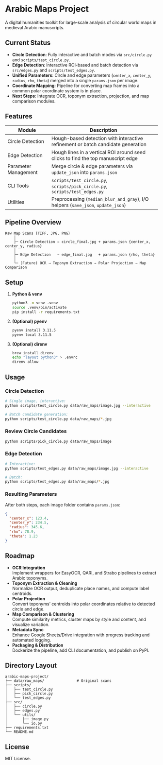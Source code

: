 # Arabic Maps Project

A digital humanities toolkit for large-scale analysis of circular world maps in medieval Arabic manuscripts.

## Current Status

- **Circle Detection**: Fully interactive and batch modes via `src/circle.py` and `scripts/test_circle.py`.
- **Edge Detection**: Interactive ROI-based and batch detection via `src/edges.py` and `scripts/test_edges.py`.
- **Unified Parameters**: Circle and edge parameters (`center_x`, `center_y`, `radius`, `rho`, `theta`) merged into a single `params.json` per image.
- **Coordinate Mapping**: Pipeline for converting map frames into a common polar coordinate system is in place.
- **Next Steps**: Integrate OCR, toponym extraction, projection, and map comparison modules.

## Features

| Module              | Description                                                                 |
|---------------------|-----------------------------------------------------------------------------|
| Circle Detection    | Hough-based detection with interactive refinement or batch candidate generation |
| Edge Detection      | Hough lines in a vertical ROI around seed clicks to find the top manuscript edge |
| Parameter Management| Merge circle & edge parameters via `update_json` into `params.json`          |
| CLI Tools           | `scripts/test_circle.py`, `scripts/pick_circle.py`, `scripts/test_edges.py` |
| Utilities           | Preprocessing (`median_blur_and_gray`), I/O helpers (`save_json`, `update_json`) |

## Pipeline Overview

```
Raw Map Scans (TIFF, JPG, PNG)
    │
    ├─ Circle Detection → circle_final.jpg + params.json {center_x, center_y, radius}
    │
    ├─ Edge Detection   → edge_final.jpg   + params.json {rho, theta}
    │
    └─ (Future) OCR → Toponym Extraction → Polar Projection → Map Comparison
```

## Setup

1. **Python & venv**  
   ```bash
   python3 -m venv .venv
   source .venv/bin/activate
   pip install -r requirements.txt
   ```

2. **(Optional) pyenv**  
   ```bash
   pyenv install 3.11.5
   pyenv local 3.11.5
   ```

3. **(Optional) direnv**  
   ```bash
   brew install direnv
   echo "layout python3" > .envrc
   direnv allow
   ```

## Usage

### Circle Detection

```bash
# Single image, interactive:
python scripts/test_circle.py data/raw_maps/image.jpg --interactive

# Batch candidate generation:
python scripts/test_circle.py data/raw_maps/*.jpg
```

### Review Circle Candidates

```bash
python scripts/pick_circle.py data/raw_maps/image
```

### Edge Detection

```bash
# Interactive:
python scripts/test_edges.py data/raw_maps/image.jpg --interactive

# Batch:
python scripts/test_edges.py data/raw_maps/*.jpg
```

### Resulting Parameters

After both steps, each image folder contains `params.json`:

```json
{
  "center_x": 123.4,
  "center_y": 234.5,
  "radius": 345.6,
  "rho": 78.9,
  "theta": 1.23
}
```

## Roadmap

- **OCR Integration**  
  Implement wrappers for EasyOCR, QARI, and Strabo pipelines to extract Arabic toponyms.
- **Toponym Extraction & Cleaning**  
  Normalize OCR output, deduplicate place names, and compute label centroids.
- **Polar Projection**  
  Convert toponyms’ centroids into polar coordinates relative to detected circle and edge.
- **Map Comparison & Clustering**  
  Compute similarity metrics, cluster maps by style and content, and visualize variation.
- **Metadata Sync**  
  Enhance Google Sheets/Drive integration with progress tracking and automated logging.
- **Packaging & Distribution**  
  Dockerize the pipeline, add CLI documentation, and publish on PyPI.


## Directory Layout

```
arabic-maps-project/
├── data/raw_maps/               # Original scans
├── scripts/
│   ├── test_circle.py
│   ├── pick_circle.py
│   └── test_edges.py
├── src/
│   ├── circle.py
│   ├── edges.py
│   └── utils/
│       ├── image.py
│       └── io.py
├── requirements.txt
└── README.md
```

## License

MIT License.

